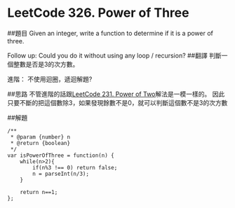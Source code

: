 # LeetCode 326. Power of Three

##題目
Given an integer, write a function to determine if it is a power of three.

Follow up:
Could you do it without using any loop / recursion?
##翻譯
判斷一個整數是否是3的次方數。

進階：
不使用迴圈，遞迴解題?
    
##思路
不管進階的話跟[LeetCode 231. Power of Two](questions/231md.md)解法是一模一樣的。
因此只要不斷的把這個數除3，如果發現餘數不是0，就可以判斷這個數不是3的次方數

##解題
```
/**
 * @param {number} n
 * @return {boolean}
 */
var isPowerOfThree = function(n) {
    while(n>2){
        if(n%3 !== 0) return false;
        n = parseInt(n/3);
    }
    
    return n==1;
};
```